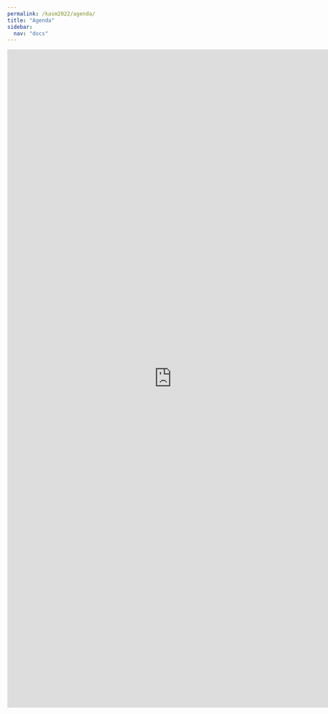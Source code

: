 ```yaml
---
permalink: /kasm2022/agenda/
title: "Agenda"
sidebar:
  nav: "docs"
---
```


<!-- Example:

### September 16


| Timeslot | Plenary |
|----------- | ------------------ |
| 11 am | Event <br> [Zoom link](https://www.google.com) |
| 12 am | Event 2 <br> [Zoom link](https://www.google.com) |

### September 17

| Timeslot| Stream A | Stream B |
| --------| -------- | -------- |
| 12 noon | Event4 | Event5 |
| 1 pm | Event6 | Event7 | -->

<iframe src="https://docs.google.com/document/d/1AgxcLzFyH4gLk5lBRoOX5vsZ0vdAqAgRBcJIFNto6m4/pub?embedded=true" width="750" height="1500" frameborder="0" marginheight="0" marginwidth="0">Loading…</iframe>